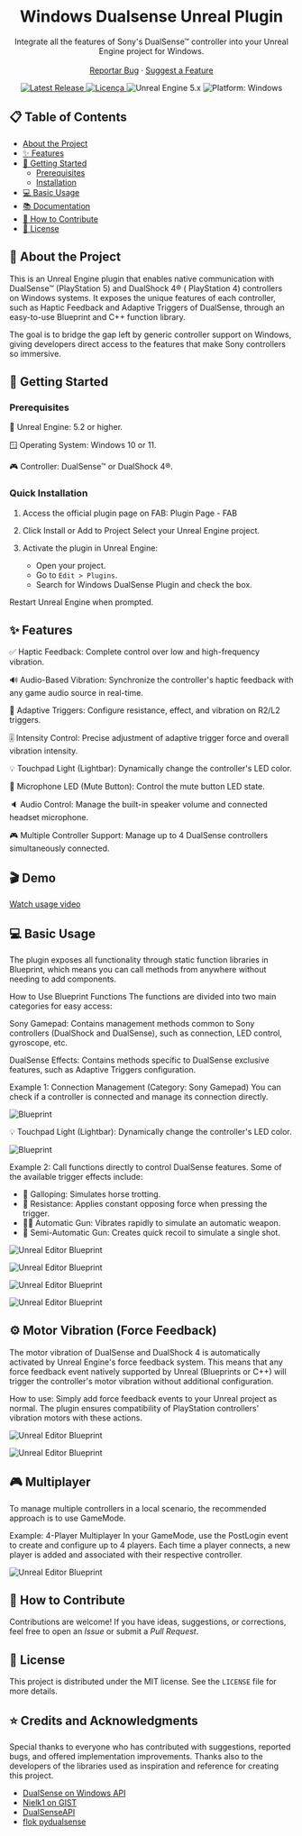 

<h1 align="center">Windows Dualsense Unreal Plugin</h1>

<p align="center">
Integrate all the features of Sony's DualSense™ controller into your Unreal Engine project for Windows.
<br />
<br />
<a href="https://github.com/rafaelvaloto/WindowsDualsenseUnreal/issues">Reportar Bug</a>
·
<a href="https://github.com/rafaelvaloto/WindowsDualsenseUnreal/issues">Suggest a Feature
</a>
</p>

<p align="center">
<a href="https://github.com/rafaelvaloto/WindowsDualsenseUnreal/releases">
<img src="https://img.shields.io/github/v/release/rafaelvaloto/WindowsDualsenseUnreal?style=for-the-badge&logo=github" alt="Latest Release">
</a>
<a href="https://github.com/rafaelvaloto/WindowsDualsenseUnreal/blob/main/LICENSE">
<img src="https://img.shields.io/github/license/rafaelvaloto/WindowsDualsenseUnreal?style=for-the-badge" alt="Licença">
</a>
<img src="https://img.shields.io/badge/Unreal%20Engine-5.2~5.6-blue?style=for-the-badge&logo=unrealengine" alt="Unreal Engine 5.x">
<img src="https://img.shields.io/badge/Platform-Windows-blue?style=for-the-badge&logo=windows" alt="Platform: Windows">



## 📋 Table of Contents

- [About the Project](#-about-the-project)
- [✨ Features](#-features)
- [🚀 Getting Started](#-getting-started)
    - [Prerequisites](#prerequisites)
    - [Installation](#installation)
- [💻 Basic Usage](#-basic-usage)
- [📚 Documentation](#-documentation)
- [🤝 How to Contribute](#-how-to-contribute)
- [📄 License](#-license)

## 📖 About the Project

This is an Unreal Engine plugin that enables native communication with DualSense™ (PlayStation 5) and DualShock 4® (
PlayStation 4) controllers on Windows systems. It exposes the unique features of each controller, such as Haptic
Feedback and Adaptive Triggers of DualSense, through an easy-to-use Blueprint and C++ function library.

The goal is to bridge the gap left by generic controller support on Windows, giving developers direct access to the
features that make Sony controllers so immersive.



## 🚀 Getting Started

### Prerequisites

🚀 Unreal Engine: 5.2 or higher.

🪟 Operating System: Windows 10 or 11.

🎮 Controller: DualSense™ or DualShock 4®.

### Quick Installation

1. Access the official plugin page on FAB: Plugin Page - FAB


2. Click Install or Add to Project Select your Unreal Engine project.


3. Activate the plugin in Unreal Engine:
    - Open your project.
    - Go to ```Edit > Plugins```.
    - Search for Windows DualSense Plugin and check the box.

Restart Unreal Engine when prompted.

## ✨ Features

✅ Haptic Feedback: Complete control over low and high-frequency vibration.

🔊 Audio-Based Vibration: Synchronize the controller's haptic feedback with any game audio source in real-time.

🎯 Adaptive Triggers: Configure resistance, effect, and vibration on R2/L2 triggers.

🎚️ Intensity Control: Precise adjustment of adaptive trigger force and overall vibration intensity.

💡 Touchpad Light (Lightbar): Dynamically change the controller's LED color.

🎤 Microphone LED (Mute Button): Control the mute button LED state.

🔈 Audio Control: Manage the built-in speaker volume and connected headset microphone.

🎮 Multiple Controller Support: Manage up to 4 DualSense controllers simultaneously connected.



## 🎬 Demo

[Watch usage video](https://www.youtube.com/watch?v=GrCa5s6acmo)



## 💻 Basic Usage

The plugin exposes all functionality through static function libraries in Blueprint, which means you can call methods
from anywhere without needing to add components.

How to Use Blueprint Functions
The functions are divided into two main categories for easy access:

Sony Gamepad: Contains management methods common to Sony controllers (DualShock and DualSense), such as connection, LED
control, gyroscope, etc.

DualSense Effects: Contains methods specific to DualSense exclusive features, such as Adaptive Triggers configuration.

Example 1: Connection Management (Category: Sony Gamepad)
You can check if a controller is connected and manage its connection directly.

![Blueprint](Images/DS5_DS4.png)

💡 Touchpad Light (Lightbar): Dynamically change the controller's LED color.

![Blueprint](Images/Lightbar.png)

Example 2: Call functions directly to control DualSense features. Some of the available trigger effects include:

- 🐎 Galloping: Simulates horse trotting.
- 💪 Resistance: Applies constant opposing force when pressing the trigger.
- 🔫🔥 Automatic Gun: Vibrates rapidly to simulate an automatic weapon.
- 🔫 Semi-Automatic Gun: Creates quick recoil to simulate a single shot.

![Unreal Editor Blueprint](Images/Galloping.png)

![Unreal Editor Blueprint](Images/Resistance.png)

![Unreal Editor Blueprint](Images/AutomaticGun.png)

![Unreal Editor Blueprint](Images/Weapon.png)

## ⚙️ Motor Vibration (Force Feedback)

The motor vibration of DualSense and DualShock 4 is automatically activated by Unreal Engine's force feedback system.
This means that any force feedback event natively supported by Unreal (Blueprints or C++) will trigger the controller's
motor vibration without additional configuration.

How to use:
Simply add force feedback events to your Unreal project as normal.
The plugin ensures compatibility of PlayStation controllers' vibration motors with these actions.

![Unreal Editor Blueprint](Images/VibrationFF.png)

![Unreal Editor Blueprint](Images/TriggerReduce.png)

## 🎮 Multiplayer

To manage multiple controllers in a local scenario, the recommended approach is to use GameMode.

Example: 4-Player Multiplayer
In your GameMode, use the PostLogin event to create and configure up to 4 players. Each time a player connects, a new
player is added and associated with their respective controller.

![Unreal Editor Blueprint](Images/Multiplayer.png)



## 🤝 How to Contribute

Contributions are welcome! If you have ideas, suggestions, or corrections, feel free to open an *Issue* or submit a
*Pull Request*.



## 📄 License

This project is distributed under the MIT license. See the `LICENSE` file for more details.



## ⭐ Credits and Acknowledgments

Special thanks to everyone who has contributed with suggestions, reported bugs, and offered implementation improvements.
Thanks also to the developers of the libraries used as inspiration and reference for creating this project.

- [DualSense on Windows API](https://github.com/Ohjurot/DualSense-Windows)
- [Nielk1 on GIST](https://gist.github.com/Nielk1/6d54cc2c00d2201ccb8c2720ad7538db)
- [DualSenseAPI](https://github.com/BadMagic100/DualSenseAPI/tree/master)
- [flok pydualsense](https://github.com/flok/pydualsense)


